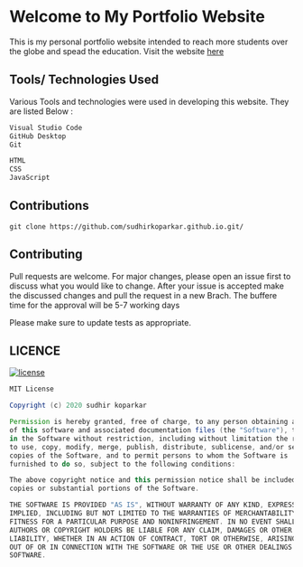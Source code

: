 # Welcome to My Portfolio Website

This is my personal portfolio website intended to reach more students over the globe and spead the education. Visit the website [here](https://sudhirkoparkar.github.io/)

## Tools/ Technologies Used

Various Tools and technologies were used in developing this website. They are listed Below : 

```bash
Visual Studio Code
GitHub Desktop
Git
```
```bash
HTML
CSS
JavaScript
```

## Contributions

```git
git clone https://github.com/sudhirkoparkar.github.io.git/
```

## Contributing
Pull requests are welcome. For major changes, please open an issue first to discuss what you would like to change. After your issue is accepted make the discussed changes and pull the request in a new Brach. The buffere time for the approval will be 5-7 working days

Please make sure to update tests as appropriate.

## LICENCE

<a href="https://github.com/sudhirkoparkar/sudhirkoparkar.github.io/blob/master/LICENSE"><img src="https://img.shields.io/badge/License-MIT-red.svg" alt="license"/></a>

```Groovy
MIT License

Copyright (c) 2020 sudhir koparkar

Permission is hereby granted, free of charge, to any person obtaining a copy
of this software and associated documentation files (the "Software"), to deal
in the Software without restriction, including without limitation the rights
to use, copy, modify, merge, publish, distribute, sublicense, and/or sell
copies of the Software, and to permit persons to whom the Software is
furnished to do so, subject to the following conditions:

The above copyright notice and this permission notice shall be included in all
copies or substantial portions of the Software.

THE SOFTWARE IS PROVIDED "AS IS", WITHOUT WARRANTY OF ANY KIND, EXPRESS OR
IMPLIED, INCLUDING BUT NOT LIMITED TO THE WARRANTIES OF MERCHANTABILITY,
FITNESS FOR A PARTICULAR PURPOSE AND NONINFRINGEMENT. IN NO EVENT SHALL THE
AUTHORS OR COPYRIGHT HOLDERS BE LIABLE FOR ANY CLAIM, DAMAGES OR OTHER
LIABILITY, WHETHER IN AN ACTION OF CONTRACT, TORT OR OTHERWISE, ARISING FROM,
OUT OF OR IN CONNECTION WITH THE SOFTWARE OR THE USE OR OTHER DEALINGS IN THE
SOFTWARE.
